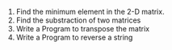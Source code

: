 1. Find the minimum element in the 2-D matrix.
2. Find the substraction of two matrices
3. Write a Program to transpose the matrix
4. Write a Program to reverse a string